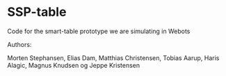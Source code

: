 # SSP-table
Code for the smart-table prototype we are simulating in Webots

Authors:

Morten Stephansen,
Elias Dam,
Matthias Christensen,
Tobias Aarup,
Haris Alagic,
Magnus Knudsen
og Jeppe Kristensen
